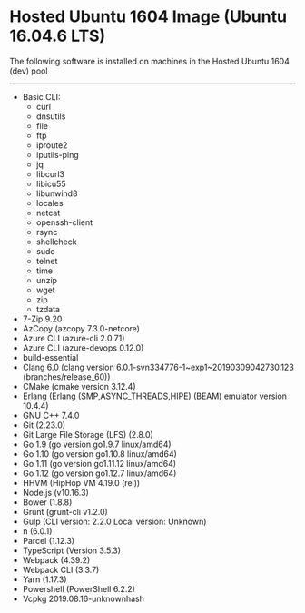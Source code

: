 # Hosted Ubuntu 1604 Image (Ubuntu 16.04.6 LTS)
The following software is installed on machines in the Hosted Ubuntu 1604 (dev) pool
***
- Basic CLI:
  - curl
  - dnsutils
  - file
  - ftp
  - iproute2
  - iputils-ping
  - jq
  - libcurl3
  - libicu55
  - libunwind8
  - locales
  - netcat
  - openssh-client
  - rsync
  - shellcheck
  - sudo
  - telnet
  - time
  - unzip
  - wget
  - zip
  - tzdata
- 7-Zip 9.20
- AzCopy (azcopy 7.3.0-netcore)
- Azure CLI (azure-cli                         2.0.71)
- Azure CLI (azure-devops                      0.12.0)
- build-essential
- Clang 6.0 (clang version 6.0.1-svn334776-1~exp1~20190309042730.123 (branches/release_60))
- CMake (cmake version 3.12.4)
- Erlang (Erlang (SMP,ASYNC_THREADS,HIPE) (BEAM) emulator version 10.4.4)
- GNU C++ 7.4.0
- Git (2.23.0)
- Git Large File Storage (LFS) (2.8.0)
- Go 1.9 (go version go1.9.7 linux/amd64)
- Go 1.10 (go version go1.10.8 linux/amd64)
- Go 1.11 (go version go1.11.12 linux/amd64)
- Go 1.12 (go version go1.12.7 linux/amd64)
- HHVM (HipHop VM 4.19.0 (rel))
- Node.js (v10.16.3)
- Bower (1.8.8)
- Grunt (grunt-cli v1.2.0)
- Gulp (CLI version: 2.2.0
Local version: Unknown)
- n (6.0.1)
- Parcel (1.12.3)
- TypeScript (Version 3.5.3)
- Webpack (4.39.2)
- Webpack CLI (3.3.7)
- Yarn (1.17.3)
- Powershell (PowerShell 6.2.2)
- Vcpkg 2019.08.16-unknownhash